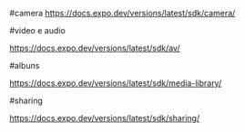 #camera
https://docs.expo.dev/versions/latest/sdk/camera/

#video e audio

https://docs.expo.dev/versions/latest/sdk/av/

#albuns

https://docs.expo.dev/versions/latest/sdk/media-library/

#sharing

https://docs.expo.dev/versions/latest/sdk/sharing/